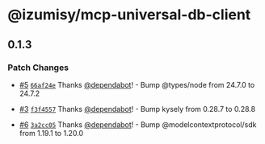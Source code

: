 # @izumisy/mcp-universal-db-client

## 0.1.3

### Patch Changes

- [#5](https://github.com/IzumiSy/mcp-universal-db-client/pull/5) [`66af24e`](https://github.com/IzumiSy/mcp-universal-db-client/commit/66af24e4b79399b0656e3cb0260aea9f3de13ccf) Thanks [@dependabot](https://github.com/apps/dependabot)! - Bump @types/node from 24.7.0 to 24.7.2

- [#3](https://github.com/IzumiSy/mcp-universal-db-client/pull/3) [`f3f4557`](https://github.com/IzumiSy/mcp-universal-db-client/commit/f3f4557872f0286c55ee995befe11a3448610dae) Thanks [@dependabot](https://github.com/apps/dependabot)! - Bump kysely from 0.28.7 to 0.28.8

- [#6](https://github.com/IzumiSy/mcp-universal-db-client/pull/6) [`3a2cc05`](https://github.com/IzumiSy/mcp-universal-db-client/commit/3a2cc05c6cfd05249ecc944c7835dd5822c8050a) Thanks [@dependabot](https://github.com/apps/dependabot)! - Bump @modelcontextprotocol/sdk from 1.19.1 to 1.20.0
